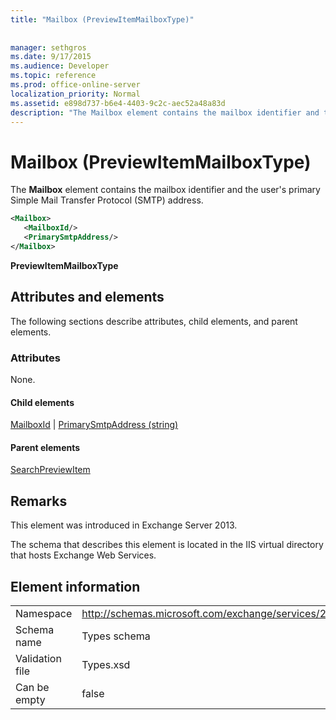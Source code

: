 ```yaml
---
title: "Mailbox (PreviewItemMailboxType)"
 
 
manager: sethgros
ms.date: 9/17/2015
ms.audience: Developer
ms.topic: reference
ms.prod: office-online-server
localization_priority: Normal
ms.assetid: e898d737-b6e4-4403-9c2c-aec52a48a83d
description: "The Mailbox element contains the mailbox identifier and the user's primary Simple Mail Transfer Protocol (SMTP) address."
---
```


# Mailbox (PreviewItemMailboxType)

The **Mailbox** element contains the mailbox identifier and the user's primary Simple Mail Transfer Protocol (SMTP) address. 
  
```XML
<Mailbox>
   <MailboxId/>
   <PrimarySmtpAddress/>
</Mailbox>
```

 **PreviewItemMailboxType**
## Attributes and elements

The following sections describe attributes, child elements, and parent elements.
  
### Attributes

None.
  
#### Child elements

[MailboxId](mailboxid.md) | [PrimarySmtpAddress (string)](primarysmtpaddress-string.md)
  
#### Parent elements

[SearchPreviewItem](searchpreviewitem.md)
  
## Remarks

This element was introduced in Exchange Server 2013.
  
The schema that describes this element is located in the IIS virtual directory that hosts Exchange Web Services.
  
## Element information

|||
|:-----|:-----|
|Namespace  <br/> |http://schemas.microsoft.com/exchange/services/2006/types  <br/> |
|Schema name  <br/> |Types schema  <br/> |
|Validation file  <br/> |Types.xsd  <br/> |
|Can be empty  <br/> |false  <br/> |
   

